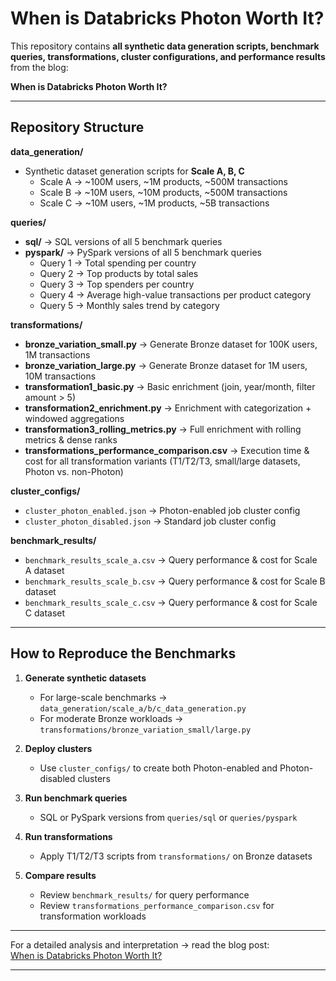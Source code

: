 # When is Databricks Photon Worth It?

This repository contains **all synthetic data generation scripts, benchmark queries, transformations, cluster configurations, and performance results** from the blog:

**When is Databricks Photon Worth It?**

---

## Repository Structure

**data_generation/**  
- Synthetic dataset generation scripts for **Scale A, B, C**  
  - Scale A → ~100M users, ~1M products, ~500M transactions  
  - Scale B → ~10M users, ~10M products, ~500M transactions  
  - Scale C → ~10M users, ~1M products, ~5B transactions  

**queries/**  
- **sql/** → SQL versions of all 5 benchmark queries  
- **pyspark/** → PySpark versions of all 5 benchmark queries  
  - Query 1 → Total spending per country  
  - Query 2 → Top products by total sales  
  - Query 3 → Top spenders per country  
  - Query 4 → Average high-value transactions per product category  
  - Query 5 → Monthly sales trend by category  

**transformations/**  
- **bronze_variation_small.py** → Generate Bronze dataset for 100K users, 1M transactions  
- **bronze_variation_large.py** → Generate Bronze dataset for 1M users, 10M transactions  
- **transformation1_basic.py** → Basic enrichment (join, year/month, filter amount > 5)  
- **transformation2_enrichment.py** → Enrichment with categorization + windowed aggregations  
- **transformation3_rolling_metrics.py** → Full enrichment with rolling metrics & dense ranks  
- **transformations_performance_comparison.csv** → Execution time & cost for all transformation variants (T1/T2/T3, small/large datasets, Photon vs. non-Photon)  

**cluster_configs/**  
- `cluster_photon_enabled.json` → Photon-enabled job cluster config  
- `cluster_photon_disabled.json` → Standard job cluster config  

**benchmark_results/**  
- `benchmark_results_scale_a.csv` → Query performance & cost for Scale A dataset  
- `benchmark_results_scale_b.csv` → Query performance & cost for Scale B dataset  
- `benchmark_results_scale_c.csv` → Query performance & cost for Scale C dataset  

---

## How to Reproduce the Benchmarks

1. **Generate synthetic datasets**  
   - For large-scale benchmarks → `data_generation/scale_a/b/c_data_generation.py`  
   - For moderate Bronze workloads → `transformations/bronze_variation_small/large.py`  

2. **Deploy clusters**  
   - Use `cluster_configs/` to create both Photon-enabled and Photon-disabled clusters  

3. **Run benchmark queries**  
   - SQL or PySpark versions from `queries/sql` or `queries/pyspark`  

4. **Run transformations**  
   - Apply T1/T2/T3 scripts from `transformations/` on Bronze datasets  

5. **Compare results**  
   - Review `benchmark_results/` for query performance  
   - Review `transformations_performance_comparison.csv` for transformation workloads  

---


For a detailed analysis and interpretation → read the blog post:  
 [When is Databricks Photon Worth It?](https://zipher.cloud/when-is-databricks-photon-worth-it/)

---
